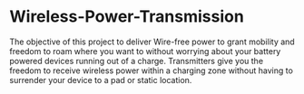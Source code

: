 # Wireless-Power-Transmission
The objective of this project to deliver Wire-free power to grant mobility and freedom to roam where you want to without worrying about your battery powered devices running out of a charge. Transmitters give you the freedom to receive wireless power within a charging zone without having to surrender your device to a pad or static location.
